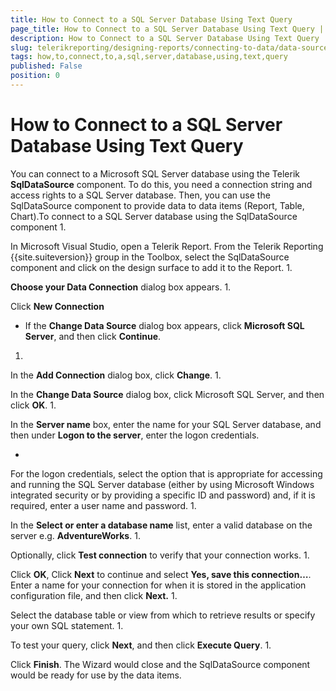 ```yaml
---
title: How to Connect to a SQL Server Database Using Text Query
page_title: How to Connect to a SQL Server Database Using Text Query | for Telerik Reporting Documentation
description: How to Connect to a SQL Server Database Using Text Query
slug: telerikreporting/designing-reports/connecting-to-data/data-source-components/sqldatasource-component/-how-to/how-to-connect-to-a-sql-server-database-using-text-query
tags: how,to,connect,to,a,sql,server,database,using,text,query
published: False
position: 0
---
```


# How to Connect to a SQL Server Database Using Text Query



You can connect to a Microsoft SQL Server database using the Telerik
      __SqlDataSource__ component. To do this, you need a connection string and access
      rights to a SQL Server database. Then, you can use the SqlDataSource component
      to provide data to data items (Report, Table, Chart).To connect to a SQL Server database using the SqlDataSource component
1. 

In Microsoft Visual Studio, open a Telerik Report. From the 
            Telerik Reporting {{site.suiteversion}} group in the Toolbox, select the 
            SqlDataSource component and click on the design surface to add it 
            to the Report.
1. 

__Choose your Data Connection__ dialog box appears.
1. 

Click __New Connection__

* If the __Change Data Source__ dialog box appears, click 
            __Microsoft SQL Server__, and then click __Continue__.
1. 

In the __Add Connection__ dialog box, 
            click __Change__.
1. 

In the __Change Data Source__ dialog box, click Microsoft SQL Server,
            and then click __OK__.
1. 

In the __Server name__ box, enter the name for your SQL Server database,
            and then under __Logon to the server__, enter the logon credentials.

* 

For the logon credentials, select the option that is appropriate for accessing and running the SQL Server database (either by using Microsoft Windows integrated security or by providing a specific ID and password) and, if it is required, enter a user name and password.
1. 

In the __Select or enter a database name__ list,
            enter a valid database on the server e.g. __AdventureWorks__.
1. 

Optionally, click __Test connection__ to verify that your 
            connection works.
1. 

Click __OK__, Click __Next__ 
            to continue and select __Yes, save this connection…__. 
            Enter a name for your connection for when it is stored in the application 
            configuration file, and then click __Next.__
1. 

Select the database table or view from which to retrieve results or specify your own SQL statement.
1. 

To test your query, click __Next__, and then 
            click __Execute Query__.
1. 

Click __Finish__. The Wizard would close 
            and the SqlDataSource component would be ready for use by the data 
            items.
